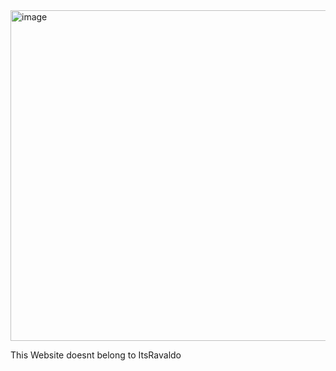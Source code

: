 <img width="749" height="529" alt="image" src="https://github.com/user-attachments/assets/57d9101c-a1bf-4a35-93ef-3bcf25954d5c" />




This Website doesnt belong to ItsRavaldo
